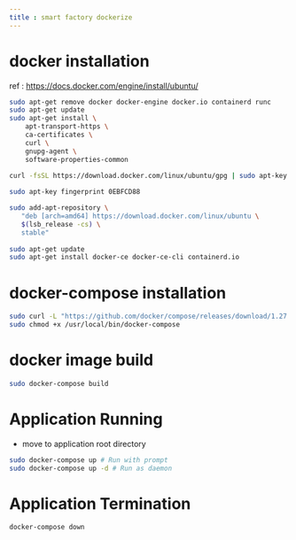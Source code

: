 ```yaml
---
title : smart factory dockerize
---
```




# docker installation 

ref : https://docs.docker.com/engine/install/ubuntu/

```zsh
sudo apt-get remove docker docker-engine docker.io containerd runc
sudo apt-get update
sudo apt-get install \
    apt-transport-https \
    ca-certificates \
    curl \
    gnupg-agent \
    software-properties-common
    
curl -fsSL https://download.docker.com/linux/ubuntu/gpg | sudo apt-key add -

sudo apt-key fingerprint 0EBFCD88

sudo add-apt-repository \
   "deb [arch=amd64] https://download.docker.com/linux/ubuntu \
   $(lsb_release -cs) \
   stable"
   
sudo apt-get update
sudo apt-get install docker-ce docker-ce-cli containerd.io
```



# docker-compose installation

```zsh
sudo curl -L "https://github.com/docker/compose/releases/download/1.27.4/docker-compose-$(uname -s)-$(uname -m)" -o /usr/local/bin/docker-compose
sudo chmod +x /usr/local/bin/docker-compose
```



# docker image build

```zsh
sudo docker-compose build
```



# Application Running

- move to application root directory

```zsh
sudo docker-compose up # Run with prompt
sudo docker-compose up -d # Run as daemon
```



# Application Termination

```
docker-compose down
```

